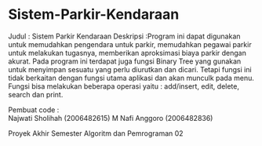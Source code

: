 # Sistem-Parkir-Kendaraan
Judul : Sistem Parkir Kendaraan 
Deskripsi :Program ini dapat digunakan untuk memudahkan pengendara untuk parkir, memudahkan pegawai parkir untuk melakukan tugasnya, memberikan aproksimasi biaya parkir dengan akurat. Pada program ini terdapat juga fungsi Binary Tree yang gunakan untuk menyimpan sesuatu yang perlu diurutkan dan dicari. Tetapi fungsi ini tidak berkaitan dengan fungsi utama aplikasi dan akan munculk pada menu. Fungsi  bisa melakukan beberapa operasi yaitu : add/insert, edit, delete, search dan print.  

Pembuat code :  
Najwati Sholihah (2006482615) 
M Nafi Anggoro (2006482836) 

Proyek Akhir Semester Algoritm dan Pemrograman 02
